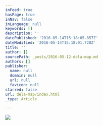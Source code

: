 ```yaml
---
inFeed: true
hasPage: true
inNav: false
inLanguage: null
keywords: []
description: ''
datePublished: '2016-05-14T15:18:05.857Z'
dateModified: '2016-05-14T15:18:01.720Z'
title: ''
author: []
sourcePath: _posts/2016-05-12-dela-map.md
authors: []
publisher:
  name: null
  domain: null
  url: null
  favicon: null
starred: false
url: dela-map/index.html
_type: Article

---
```

![](https://the-grid-user-content.s3-us-west-2.amazonaws.com/2cc0d268-b0cb-47d4-bf3a-65189ba36716.gif)